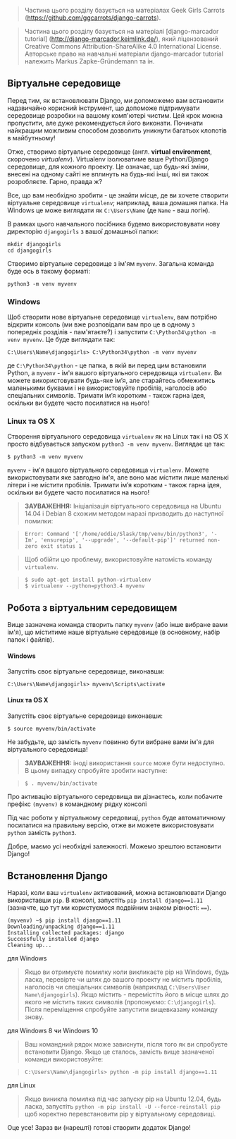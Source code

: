 > Частина цього розділу базується на матеріалах Geek Girls Carrots (https://github.com/ggcarrots/django-carrots).

> Частина цього розділу базується на матеріалі [django-marcador tutorial]
(http://django-marcador.keimlink.de/),
який ліцензований Creative Commons Attribution-ShareAlike 4.0 International License.
Авторське право на навчальні матеріали django-marcador tutorial належить Markus Zapke-Gründemann та ін.


## Віртуальне середовище

Перед тим, як встановлювати Django, ми допоможемо вам встановити надзвичайно корисний інструмент, що допоможе підтримувати середовище розробки на вашому комп'ютері чистим. Цей крок можна пропустити, але дуже рекомендується його виконати. Починати найкращим можливим способом дозволить уникнути багатьох клопотів в майбутньому!

Отже, створимо віртуальне середовище (англ. **virtual environment**, скорочено *virtualenv*). Virtualenv ізолюватиме ваше Python/Django середовище, для кожного проекту. Це означає, що будь-які зміни, внесені на одному сайті не вплинуть на будь-які інші, які ви також розробляєте. Гарно, правда ж?

Все, що вам необхідно зробити - це знайти місце, де ви хочете створити віртуальне середовище `virtualenv`; наприклад, ваша домашня папка. На Windows це може виглядати як `C:\Users\Name` (де `Name` - ваш логін).

В рамках цього навчального посібника будемо використовувати нову директорію `djangogirls` з вашої домашньої папки:

    mkdir djangogirls
    cd djangogirls

Створимо віртуальне середовище з ім'ям `myvenv`. Загальна команда буде ось в такому форматі:

    python3 -m venv myvenv

### Windows

Щоб створити нове віртуальне середовище `virtualenv`, вам потрібно відкрити консоль (ми вже розповідали вам про це в одному з попередніх розділів - пам'ятаєте?) і запустити `C:\Python34\python -m venv myvenv`. Це буде виглядати так:

    C:\Users\Name\djangogirls> C:\Python34\python -m venv myvenv

де `C:\Python34\python` - це папка, в якій ви перед цим встановили Python, а `myvenv` - ім'я вашого віртуального середовища `virtualenv`. Ви можете використовувати будь-яке ім’я, але старайтесь обмежитись маленькими буквами і не використовуйте пробілів, наголосів або спеціальних символів. Тримати ім’я коротким - також гарна ідея, оскільки ви будете часто посилатися на нього!

### Linux та OS X

Створення віртуального середовища `virtualenv` як на Linux так і на OS X просто відбувається запуском `python3 -m venv myvenv`.
Виглядає це так:

    $ python3 -m venv myvenv

`myvenv` - ім'я вашого віртуального середовища `virtualenv`. Можете використовувати яке завгодно ім'я, але воно має містити лише маленькі літери і не містити пробілів. Тримати ім’я коротким - також гарна ідея, оскільки ви будете часто посилатися на нього!

> __ЗАУВАЖЕННЯ:__ Ініціалізація віртуального середовища на Ubuntu 14.04 і Debian 8 схожим методом наразі призводить до наступної помилки:

>     Error: Command '['/home/eddie/Slask/tmp/venv/bin/python3', '-Im', 'ensurepip', '--upgrade', '--default-pip']' returned non-zero exit status 1

> Щоб обійти цю проблему, використовуйте натомість команду `virtualenv`.

>     $ sudo apt-get install python-virtualenv
>     $ virtualenv --python=python3.4 myvenv


## Робота з віртуальним середовищем

Вище зазначена команда створить папку `myvenv` (або інше вибране вами ім'я), що міститиме наше віртуальне середовище (в основному, набір папок і файлів).

#### Windows

Запустіть своє віртуальне середовище, виконавши:

    C:\Users\Name\djangogirls> myvenv\Scripts\activate

#### Linux та OS X

Запустіть своє віртуальне середовище виконавши:

    $ source myvenv/bin/activate

Не забудьте, що замість `myvenv` повинно бути вибране вами ім'я для віртуального середовища!

> __ЗАУВАЖЕННЯ:__ іноді використання `source` може бути недоступно. В цьому випадку спробуйте зробити наступне:

>     $ . myvenv/bin/activate

Про активацію віртуального середовища ви дізнаєтесь, коли побачите префікс `(myvenv)` в командному рядку консолі

Під час роботи у віртуальному середовищі, `python` буде автоматичному посилатися на правильну версію, отже ви можете використовувати `python` замість `python3`.

Добре, маємо усі необхідні залежності. Можемо зрештою встановити Django!

## Встановлення Django

Наразі, коли ваш `virtualenv` активований, можна встановлювати Django використавши `pip`. В консолі, запустіть `pip install django==1.11` (зазначте, що тут ми користуємося подвійним знаком рівності: `==`).

    (myvenv) ~$ pip install django==1.11
    Downloading/unpacking django==1.11
    Installing collected packages: django
    Successfully installed django
    Cleaning up...

для Windows
> Якщо ви отримуєте помилку коли викликаєте pip на Windows, будь ласка, перевірте чи шлях до вашого проекту не містить пробілів, наголосів чи спеціальних символів (наприклад `C:\Users\User Name\djangogirls`). Якщо містить - перемістіть його в місце шлях до якого не містить таких символів (пропонуємо: `C:\djangogirls`). Після переміщення спробуйте запустити вищевказану команду знову.

для Windows 8 чи Windows 10
> Ваш командний рядок може зависнути, після того як ви спробуєте встановити Django. Якщо це сталось, замість вище зазначеної команди використовуйте:

>     C:\Users\Name\djangogirls> python -m pip install django==1.11

для Linux
> Якщо виникла помилка під час запуску pip на Ubuntu 12.04, будь ласка, запустіть `python -m pip install -U --force-reinstall pip` щоб коректно перевстановити pip у віртуальному середовищі.

Оце усе! Зараз ви (нарешті) готові створити додаток Django!
